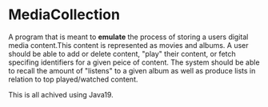 # MediaCollection
A program that is meant to <strong>emulate</strong> the process of storing a users digital media content.This content is represented as movies and albums.
A user should be able to add or delete content, "play" their content, or fetch specifing identifiers for a given peice of content.
The system should be able to recall the amount of "listens" to a given album as well as produce lists in relation to top played/watched content.

This is all achived using Java19.

